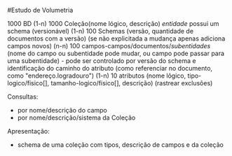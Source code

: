 #Estudo de Volumetria 

1000 BD
(1-n)
1000 Coleção(nome lógico, descrição) *entidade* possui um schema (versionável)
(1-n)
100 Schemas (versão, quantidade de documentos com a versão) (se não explicitada a mudança apenas adiciona campos novos)
(n-n) 
100 campos-campos/documentos/*subentidades* (nome do campo ou subentidade pode mudar, ou campo pode passar para uma subentidade) - pode ser controlado por versão do schema e identificação do caminho do atributo (como referenciar no documento, como "endereço.logradouro")
(1-n)
10 atributos (nome lõgico, tipo-logico/fisico[], tamanho-logico/fisico[], descrição) (rastrear exclusões)


Consultas:
- por nome/descrição do campo
- por nome/descrição/sistema da Coleção

Apresentação:
- schema de uma coleção com tipos, descrição de campos e da coleção 
